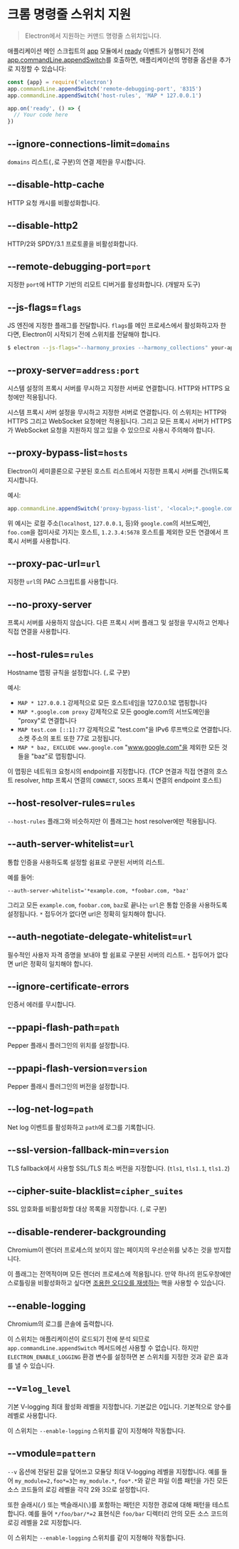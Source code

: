 # 크롬 명령줄 스위치 지원

> Electron에서 지원하는 커맨드 명령줄 스위치입니다.

애플리케이션 메인 스크립트의 [app][app] 모듈에서 [ready][ready] 이벤트가 실행되기
전에 [app.commandLine.appendSwitch][append-switch]를 호출하면, 애플리케이션의
명령줄 옵션을 추가로 지정할 수 있습니다:

```javascript
const {app} = require('electron')
app.commandLine.appendSwitch('remote-debugging-port', '8315')
app.commandLine.appendSwitch('host-rules', 'MAP * 127.0.0.1')

app.on('ready', () => {
  // Your code here
})
```

## --ignore-connections-limit=`domains`

`domains` 리스트(`,`로 구분)의 연결 제한을 무시합니다.

## --disable-http-cache

HTTP 요청 캐시를 비활성화합니다.

## --disable-http2

HTTP/2와 SPDY/3.1 프로토콜을 비활성화합니다.

## --remote-debugging-port=`port`

지정한 `port`에 HTTP 기반의 리모트 디버거를 활성화합니다. (개발자 도구)

## --js-flags=`flags`

JS 엔진에 지정한 플래그를 전달합니다. `flags`를 메인 프로세스에서 활성화하고자 한다면,
Electron이 시작되기 전에 스위치를 전달해야 합니다.

```bash
$ electron --js-flags="--harmony_proxies --harmony_collections" your-app
```

## --proxy-server=`address:port`

시스템 설정의 프록시 서버를 무시하고 지정한 서버로 연결합니다. HTTP와 HTTPS 요청에만
적용됩니다.

시스템 프록시 서버 설정을 무시하고 지정한 서버로 연결합니다. 이 스위치는 HTTP와 HTTPS
그리고 WebSocket 요청에만 적용됩니다. 그리고 모든 프록시 서버가 HTTPS가 WebSocket
요청을 지원하지 않고 있을 수 있으므로 사용시 주의해야 합니다.

## --proxy-bypass-list=`hosts`

Electron이 세미콜론으로 구분된 호스트 리스트에서 지정한 프록시 서버를 건너뛰도록
지시합니다.

예시:

```javascript
app.commandLine.appendSwitch('proxy-bypass-list', '<local>;*.google.com;*foo.com;1.2.3.4:5678')
```

위 예시는 로컬 주소(`localhost`, `127.0.0.1`, 등)와 `google.com`의 서브도메인,
`foo.com`을 접미사로 가지는 호스트, `1.2.3.4:5678` 호스트를 제외한 모든 연결에서
프록시 서버를 사용합니다.

## --proxy-pac-url=`url`

지정한 `url`의 PAC 스크립트를 사용합니다.

## --no-proxy-server

프록시 서버를 사용하지 않습니다. 다른 프록시 서버 플래그 및 설정을 무시하고 언제나 직접
연결을 사용합니다.

## --host-rules=`rules`

Hostname 맵핑 규칙을 설정합니다. (`,`로 구분)

예시:

* `MAP * 127.0.0.1` 강제적으로 모든 호스트네임을 127.0.0.1로 맵핑합니다
* `MAP *.google.com proxy` 강제적으로 모든 google.com의 서브도메인을 "proxy"로
  연결합니다
* `MAP test.com [::1]:77` 강제적으로 "test.com"을 IPv6 루프백으로 연결합니다.
  소켓 주소의 포트 또한 77로 고정됩니다.
* `MAP * baz, EXCLUDE www.google.com` "www.google.com"을 제외한 모든 것들을
  "baz"로 맵핑합니다.

이 맵핑은 네트워크 요청시의 endpoint를 지정합니다. (TCP 연결과 직접 연결의 호스트
resolver, http 프록시 연결의 `CONNECT`, `SOCKS` 프록시 연결의 endpoint 호스트)

## --host-resolver-rules=`rules`

`--host-rules` 플래그와 비슷하지만 이 플래그는 host resolver에만 적용됩니다.

## --auth-server-whitelist=`url`

통합 인증을 사용하도록 설정할 쉼표로 구분된 서버의 리스트.

예를 들어:

```
--auth-server-whitelist='*example.com, *foobar.com, *baz'
```

그리고 모든 `example.com`, `foobar.com`, `baz`로 끝나는 `url`은 통합 인증을
사용하도록 설정됩니다. `*` 접두어가 없다면 url은 정확히 일치해야 합니다.

## --auth-negotiate-delegate-whitelist=`url`

필수적인 사용자 자격 증명을 보내야 할 쉼표로 구분된 서버의 리스트.
`*` 접두어가 없다면 url은 정확히 일치해야 합니다.

## --ignore-certificate-errors

인증서 에러를 무시합니다.

## --ppapi-flash-path=`path`

Pepper 플래시 플러그인의 위치를 설정합니다.

## --ppapi-flash-version=`version`

Pepper 플래시 플러그인의 버전을 설정합니다.

## --log-net-log=`path`

Net log 이벤트를 활성화하고 `path`에 로그를 기록합니다.

## --ssl-version-fallback-min=`version`

TLS fallback에서 사용할 SSL/TLS 최소 버전을 지정합니다. (`tls1`, `tls1.1`, `tls1.2`)

## --cipher-suite-blacklist=`cipher_suites`

SSL 암호화를 비활성화할 대상 목록을 지정합니다. (`,`로 구분)

## --disable-renderer-backgrounding

Chromium이 렌더러 프로세스의 보이지 않는 페이지의 우선순위를 낮추는 것을 방지합니다.

이 플래그는 전역적이며 모든 렌더러 프로세스에 적용됩니다. 만약 하나의 윈도우창에만
스로틀링을 비활성화하고 싶다면 [조용한 오디오를 재생하는][play-silent-audio] 핵을
사용할 수 있습니다.

## --enable-logging

Chromium의 로그를 콘솔에 출력합니다.

이 스위치는 애플리케이션이 로드되기 전에 분석 되므로 `app.commandLine.appendSwitch`
메서드에선 사용할 수 없습니다. 하지만 `ELECTRON_ENABLE_LOGGING` 환경 변수를 설정하면
본 스위치를 지정한 것과 같은 효과를 낼 수 있습니다.

## --v=`log_level`

기본 V-logging 최대 활성화 레벨을 지정합니다. 기본값은 0입니다. 기본적으로 양수를
레벨로 사용합니다.

이 스위치는 `--enable-logging` 스위치를 같이 지정해야 작동합니다.

## --vmodule=`pattern`

`--v` 옵션에 전달된 값을 덮어쓰고 모듈당 최대 V-logging 레벨을 지정합니다.
예를 들어 `my_module=2,foo*=3`는 `my_module.*`, `foo*.*`와 같은 파일 이름 패턴을
가진 모든 소스 코드들의 로깅 레벨을 각각 2와 3으로 설정합니다.

또한 슬래시(`/`) 또는 백슬래시(`\`)를 포함하는 패턴은 지정한 경로에 대해 패턴을 테스트
합니다. 예를 들어 `*/foo/bar/*=2` 표현식은 `foo/bar` 디렉터리 안의 모든 소스 코드의
로깅 레벨을 2로 지정합니다.

이 스위치는 `--enable-logging` 스위치를 같이 지정해야 작동합니다.

[app]: app.md
[append-switch]: app.md#appcommandlineappendswitchswitch-value
[ready]: app.md#event-ready
[play-silent-audio]: https://github.com/atom/atom/pull/9485/files
